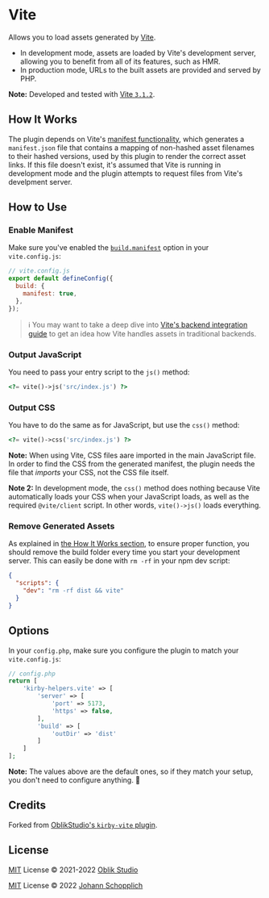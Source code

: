 # Vite

Allows you to load assets generated by [Vite](https://vitejs.dev).

- In development mode, assets are loaded by Vite's development server, allowing you to benefit from all of its features, such as HMR.
- In production mode, URLs to the built assets are provided and served by PHP.

**Note:** Developed and tested with [Vite `3.1.2`](https://github.com/vitejs/vite/tree/v3.1.2).

## How It Works

The plugin depends on Vite's [manifest functionality](https://vitejs.dev/config/build-options.html#build-manifest), which generates a `manifest.json` file that contains a mapping of non-hashed asset filenames to their hashed versions, used by this plugin to render the correct asset links. If this file doesn't exist, it's assumed that Vite is running in development mode and the plugin attempts to request files from Vite's develpment server.

## How to Use

### Enable Manifest

Make sure you've enabled the [`build.manifest`](https://vitejs.dev/config/build-options.html#build-manifest) option in your `vite.config.js`:

```js
// vite.config.js
export default defineConfig({
  build: {
    manifest: true,
  },
});
```

> ℹ️ You may want to take a deep dive into [Vite's backend integration guide](https://vitejs.dev/guide/backend-integration.html) to get an idea how Vite handles assets in traditional backends.

### Output JavaScript

You need to pass your entry script to the `js()` method:

```php
<?= vite()->js('src/index.js') ?>
```

### Output CSS

You have to do the same as for JavaScript, but use the `css()` method:

```php
<?= vite()->css('src/index.js') ?>
```

**Note:** When using Vite, CSS files aare imported in the main JavaScript file. In order to find the CSS from the generated manifest, the plugin needs the file that _imports_ your CSS, not the CSS file itself.

**Note 2:** In development mode, the `css()` method does nothing because Vite automatically loads your CSS when your JavaScript loads, as well as the required `@vite/client` script. In other words, `vite()->js()` loads everything.

### Remove Generated Assets

As explained in [the How It Works section](#how-it-works), to ensure proper function, you should remove the build folder every time you start your development server. This can easily be done with `rm -rf` in your npm dev script:

```json
{
  "scripts": {
    "dev": "rm -rf dist && vite"
  }
}
```

## Options

In your `config.php`, make sure you configure the plugin to match your `vite.config.js`:

```php
// config.php
return [
    'kirby-helpers.vite' => [
        'server' => [
            'port' => 5173,
            'https' => false,
        ],
        'build' => [
            'outDir' => 'dist'
        ]
    ]
];
```

**Note:** The values above are the default ones, so if they match your setup, you don't need to configure anything. 🤙

## Credits

Forked from [OblikStudio's `kirby-vite` plugin](https://github.com/OblikStudio/kirby-vite).

## License

[MIT](../LICENSE) License © 2021-2022 [Oblik Studio](https://github.com/OblikStudio)

[MIT](../LICENSE) License © 2022 [Johann Schopplich](https://github.com/johannschopplich)
